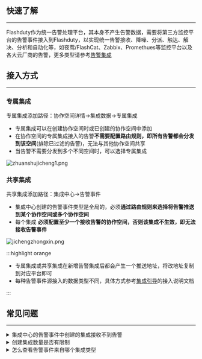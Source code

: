 ## 快速了解
---
Flashduty作为统一告警处理平台，其本身不产生告警数据，需要将第三方监控平台的告警事件接入到Flashduty，以实现统一告警接收、降噪、分派、触达、解决、分析和自动化等，如夜莺/FlashCat、Zabbix、Promethues等监控平台以及各大云厂商的告警，更多类型请参考[告警集成]()


## 接入方式
---
### 专属集成
专属集成添加路径：协作空间详情->集成数据->专属集成
- 专属集成可以在创建协作空间时或已创建的协作空间中添加
- 在协作空间的专属集成接入的告警**不需要配置路由规则，即所有告警都会分发到该空间**(排除已过滤的告警)，无法与其他协作空间共享
- 当告警不需要分发到多个不同空间时，可以选择专属集成

![zhuanshujicheng1.png](https://api.apifox.com/api/v1/projects/4169655/resources/436399/image-preview)

### 共享集成
共享集成添加路径：集成中心->告警事件
- 集成中心创建的告警事件类型是全局的，必须**通过路由规则来选择将告警推送到某个协作空间或多个协作空间**
- 每个集成 **必须配置至少一个接收告警的协作空间，否则该集成不生效，即无法接收告警事件**


![jichengzhongxin.png](https://api.apifox.com/api/v1/projects/4169655/resources/436407/image-preview)

:::highlight orange

- 专属集成或共享集成在新增告警集成后都会产生一个推送地址，将改地址复制到对应平台即可
- 每种告警事件源接入的数据类型不同，具体方式参考[集成引导]()的接入说明文档

:::

## 常见问题
---

<details>
  <summary>集成中心的告警事件中创建的集成接收不到告警</summary>
   1. 请确认是否有配置路由
  2. 请确认源平台是否有触发告警事件以及是否有产生告警
</details>

<details>
  <summary>创建集成数量是否有限制</summary>
  目前没有限制
</details>

<details>
  <summary>怎么查看告警事件来自哪个集成类型</summary>
  点击故障->进入故障详情->关联告警->告警来源
</details>